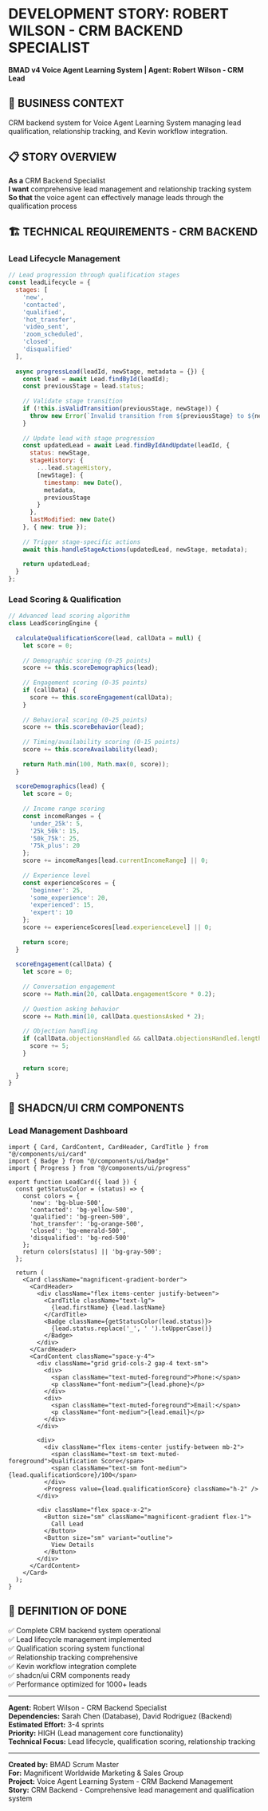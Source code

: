 # DEVELOPMENT STORY: ROBERT WILSON - CRM BACKEND SPECIALIST
**BMAD v4 Voice Agent Learning System | Agent: Robert Wilson - CRM Lead**

## 🎯 **BUSINESS CONTEXT**
CRM backend system for Voice Agent Learning System managing lead qualification, relationship tracking, and Kevin workflow integration.

## 📋 **STORY OVERVIEW**
**As a** CRM Backend Specialist  
**I want** comprehensive lead management and relationship tracking system  
**So that** the voice agent can effectively manage leads through the qualification process

## 🏗️ **TECHNICAL REQUIREMENTS - CRM BACKEND**

### **Lead Lifecycle Management**
```javascript
// Lead progression through qualification stages
const leadLifecycle = {
  stages: [
    'new',
    'contacted', 
    'qualified',
    'hot_transfer',
    'video_sent',
    'zoom_scheduled',
    'closed',
    'disqualified'
  ],
  
  async progressLead(leadId, newStage, metadata = {}) {
    const lead = await Lead.findById(leadId);
    const previousStage = lead.status;
    
    // Validate stage transition
    if (!this.isValidTransition(previousStage, newStage)) {
      throw new Error(`Invalid transition from ${previousStage} to ${newStage}`);
    }
    
    // Update lead with stage progression
    const updatedLead = await Lead.findByIdAndUpdate(leadId, {
      status: newStage,
      stageHistory: {
        ...lead.stageHistory,
        [newStage]: {
          timestamp: new Date(),
          metadata,
          previousStage
        }
      },
      lastModified: new Date()
    }, { new: true });
    
    // Trigger stage-specific actions
    await this.handleStageActions(updatedLead, newStage, metadata);
    
    return updatedLead;
  }
};
```

### **Lead Scoring & Qualification**
```javascript
// Advanced lead scoring algorithm
class LeadScoringEngine {
  
  calculateQualificationScore(lead, callData = null) {
    let score = 0;
    
    // Demographic scoring (0-25 points)
    score += this.scoreDemographics(lead);
    
    // Engagement scoring (0-35 points)
    if (callData) {
      score += this.scoreEngagement(callData);
    }
    
    // Behavioral scoring (0-25 points)
    score += this.scoreBehavior(lead);
    
    // Timing/availability scoring (0-15 points)
    score += this.scoreAvailability(lead);
    
    return Math.min(100, Math.max(0, score));
  }
  
  scoreDemographics(lead) {
    let score = 0;
    
    // Income range scoring
    const incomeRanges = {
      'under_25k': 5,
      '25k_50k': 15,
      '50k_75k': 25,
      '75k_plus': 20
    };
    score += incomeRanges[lead.currentIncomeRange] || 0;
    
    // Experience level
    const experienceScores = {
      'beginner': 25,
      'some_experience': 20,
      'experienced': 15,
      'expert': 10
    };
    score += experienceScores[lead.experienceLevel] || 0;
    
    return score;
  }
  
  scoreEngagement(callData) {
    let score = 0;
    
    // Conversation engagement
    score += Math.min(20, callData.engagementScore * 0.2);
    
    // Question asking behavior
    score += Math.min(10, callData.questionsAsked * 2);
    
    // Objection handling
    if (callData.objectionsHandled && callData.objectionsHandled.length > 0) {
      score += 5;
    }
    
    return score;
  }
}
```

## 🎨 **SHADCN/UI CRM COMPONENTS**

### **Lead Management Dashboard**
```tsx
import { Card, CardContent, CardHeader, CardTitle } from "@/components/ui/card"
import { Badge } from "@/components/ui/badge"
import { Progress } from "@/components/ui/progress"

export function LeadCard({ lead }) {
  const getStatusColor = (status) => {
    const colors = {
      'new': 'bg-blue-500',
      'contacted': 'bg-yellow-500', 
      'qualified': 'bg-green-500',
      'hot_transfer': 'bg-orange-500',
      'closed': 'bg-emerald-500',
      'disqualified': 'bg-red-500'
    };
    return colors[status] || 'bg-gray-500';
  };
  
  return (
    <Card className="magnificent-gradient-border">
      <CardHeader>
        <div className="flex items-center justify-between">
          <CardTitle className="text-lg">
            {lead.firstName} {lead.lastName}
          </CardTitle>
          <Badge className={getStatusColor(lead.status)}>
            {lead.status.replace('_', ' ').toUpperCase()}
          </Badge>
        </div>
      </CardHeader>
      <CardContent className="space-y-4">
        <div className="grid grid-cols-2 gap-4 text-sm">
          <div>
            <span className="text-muted-foreground">Phone:</span>
            <p className="font-medium">{lead.phone}</p>
          </div>
          <div>
            <span className="text-muted-foreground">Email:</span>
            <p className="font-medium">{lead.email}</p>
          </div>
        </div>
        
        <div>
          <div className="flex items-center justify-between mb-2">
            <span className="text-sm text-muted-foreground">Qualification Score</span>
            <span className="text-sm font-medium">{lead.qualificationScore}/100</span>
          </div>
          <Progress value={lead.qualificationScore} className="h-2" />
        </div>
        
        <div className="flex space-x-2">
          <Button size="sm" className="magnificent-gradient flex-1">
            Call Lead
          </Button>
          <Button size="sm" variant="outline">
            View Details
          </Button>
        </div>
      </CardContent>
    </Card>
  );
}
```

## 🏁 **DEFINITION OF DONE**

✅ Complete CRM backend system operational  
✅ Lead lifecycle management implemented  
✅ Qualification scoring system functional  
✅ Relationship tracking comprehensive  
✅ Kevin workflow integration complete  
✅ shadcn/ui CRM components ready  
✅ Performance optimized for 1000+ leads  

---

**Agent:** Robert Wilson - CRM Backend Specialist  
**Dependencies:** Sarah Chen (Database), David Rodriguez (Backend)  
**Estimated Effort:** 3-4 sprints  
**Priority:** HIGH (Lead management core functionality)  
**Technical Focus:** Lead lifecycle, qualification scoring, relationship tracking

---
**Created by:** BMAD Scrum Master  
**For:** Magnificent Worldwide Marketing & Sales Group  
**Project:** Voice Agent Learning System - CRM Backend Management  
**Story:** CRM Backend - Comprehensive lead management and qualification system